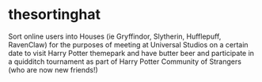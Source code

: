 # thesortinghat
Sort online users into Houses (ie Gryffindor, Slytherin, Hufflepuff, RavenClaw) for the purposes of meeting at Universal Studios on a certain date to visit Harry Potter themepark and have butter beer and participate in a quidditch tournament as part of Harry Potter Community of Strangers (who are now new friends!)
